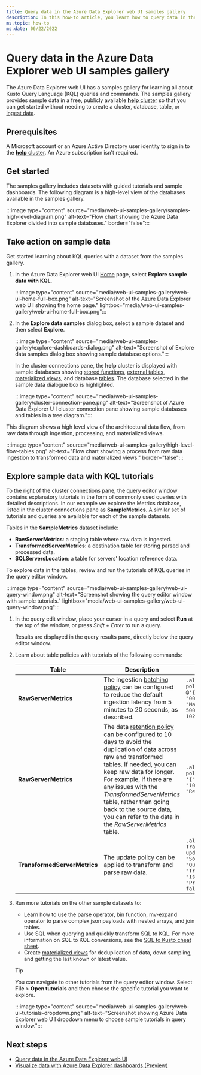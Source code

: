 ```yaml
---
title: Query data in the Azure Data Explorer web UI samples gallery
description: In this how-to article, you learn how to query data in the samples gallery in the Azure Data Explorer web UI.
ms.topic: how-to
ms.date: 06/22/2022
---
```

# Query data in the Azure Data Explorer web UI samples gallery

The Azure Data Explorer web UI has a samples gallery for learning all about Kusto Query Language (KQL) queries and commands. The samples gallery provides sample data in a free, publicly available [**help** cluster](https://dataexplorer.azure.com/clusters/help) so that you can get started without needing to create a cluster, database, table, or [ingest data](./ingest-data-overview.md).

## Prerequisites

A Microsoft account or an Azure Active Directory user identity to sign in to the [**help** cluster](https://dataexplorer.azure.com/clusters/help). An Azure subscription isn't required.

## Get started

The samples gallery includes datasets with guided tutorials and sample dashboards. The following diagram is a high-level view of the databases available in the samples gallery.

:::image type="content" source="media/web-ui-samples-gallery/samples-high-level-diagram.png" alt-text="Flow chart showing the Azure Data Explorer divided into sample databases." border="false":::

## Take action on sample data

Get started learning about KQL queries with a dataset from the samples gallery.

1. In the Azure Data Explorer web UI [Home](https://dataexplorer.azure.com/home) page, select **Explore sample data with KQL**.

    :::image type="content" source="media/web-ui-samples-gallery/web-ui-home-full-box.png" alt-text="Screenshot of the Azure Data Explorer web U I showing the home page." lightbox="media/web-ui-samples-gallery/web-ui-home-full-box.png":::

1. In the **Explore data samples** dialog box, select a sample dataset and then select **Explore**.

    :::image type="content" source="media/web-ui-samples-gallery/explore-dashboards-dialog.png" alt-text="Screenshot of Explore data samples dialog box showing sample database options.":::

    In the cluster connections pane, the **help** cluster is displayed with sample databases showing [stored functions](kusto/query/schema-entities/stored-functions.md), [external tables](kusto/query/schema-entities/externaltables.md), [materialized views](kusto/management/materialized-views/materialized-view-overview.md), and database [tables](kusto/query/schema-entities/tables.md). The database selected in the sample data dialogue box is highlighted.

    :::image type="content" source="media/web-ui-samples-gallery/cluster-connection-pane.png" alt-text="Screenshot of Azure Data Explorer U I cluster connection pane showing sample databases and tables in a tree diagram.":::

This diagram shows a high level view of the architectural data flow, from raw data through ingestion, processing, and materialized views.

:::image type="content" source="media/web-ui-samples-gallery/high-level-flow-tables.png" alt-text="Flow chart showing a process from raw data ingestion to transformed data and materialized views." border="false":::

## Explore sample data with KQL tutorials

To the right of the cluster connections pane, the query editor window contains explanatory tutorials in the form of commonly used queries with detailed descriptions. In our example we explore the Metrics database, listed in the cluster connections pane as **SampleMetrics**. A similar set of tutorials and queries are available for each of the sample datasets.

Tables in the **SampleMetrics** dataset include:

- **RawServerMetrics**: a staging table where raw data is ingested.
- **TransformedServerMetrics**: a destination table for storing parsed and processed data.
- **SQLServersLocation**: a table for servers' location reference data.

To explore data in the tables, review and run the tutorials of KQL queries in the query editor window.

:::image type="content" source="media/web-ui-samples-gallery/web-ui-query-window.png" alt-text="Screenshot showing the query editor window with sample tutorials." lightbox="media/web-ui-samples-gallery/web-ui-query-window.png":::

1. In the query edit window, place your cursor in a query and select **Run** at the top of the window, or press *Shift* + *Enter* to run a query.

    Results are displayed in the query results pane, directly below the query editor window.

1. Learn about table policies with tutorials of the following commands:

    | Table | Description | Command |
    |--|--|--|
    | **RawServerMetrics** | The ingestion [batching policy](kusto/management/batchingpolicy.md) can be configured to reduce the default ingestion latency from 5 minutes to 20 seconds, as described. | `.alter table RawServerMetrics policy ingestionbatching @'{"MaximumBatchingTimeSpan": "00:00:20", "MaximumNumberOfItems": 500,"MaximumRawDataSizeMB": 1024}'` |
    | **RawServerMetrics** | The data [retention policy](kusto/management/retentionpolicy.md) can be configured to 10 days to avoid the duplication of data across raw and transformed tables. If needed, you can keep raw data for longer. For example, if there are any issues with the *TransformedServerMetrics* table, rather than going back to the source data, you can refer to the data in the *RawServerMetrics* table. | `.alter table RawServerMetrics policy retention '{"SoftDeletePeriod": "10.00:00:00", "Recoverability": "Enabled"}'` |
    | **TransformedServerMetrics** | The [update policy](kusto/management/updatepolicy.md) can be applied to transform and parse raw data. | `.alter table TransformedServerMetrics policy update @'[{"IsEnabled": true, "Source": "RawServerMetrics", "Query": "Transform_RawServerMetrics()", "IsTransactional": true, "PropagateIngestionProperties": false}]'` |

1. Run more tutorials on the other sample datasets to:
    - Learn how to use the parse operator, bin function, mv-expand operator to parse complex json payloads with nested arrays, and join tables.
    - Use SQL when querying and quickly transform SQL to KQL. For more information on SQL to KQL conversions, see the [SQL to Kusto cheat sheet](kusto/query/sqlcheatsheet.md).
    - Create [materialized views](kusto/management/materialized-views/materialized-view-overview.md) for deduplication of data, down sampling, and getting the last known or latest value.

    > [!TIP]
    > You can navigate to other tutorials from the query editor window. Select **File** > **Open tutorials** and then choose the specific tutorial you want to explore.
    >
    > :::image type="content" source="media/web-ui-samples-gallery/web-ui-tutorials-dropdown.png" alt-text="Screenshot showing Azure Data Explorer web U I dropdown menu to choose sample tutorials in query window.":::

## Next steps

- [Query data in the Azure Data Explorer web UI](web-query-data.md#run-queries)
- [Visualize data with Azure Data Explorer dashboards (Preview)](azure-data-explorer-dashboards.md)
